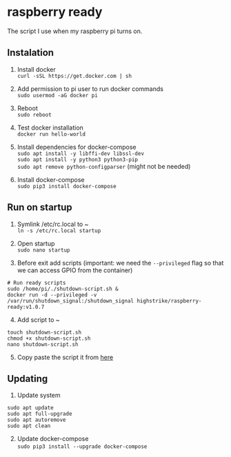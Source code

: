 # raspberry ready
The script I use when my raspberry pi turns on.

## Instalation
1. Install docker  
`curl -sSL https://get.docker.com | sh`

2. Add permission to pi user to run docker commands  
`sudo usermod -aG docker pi`

3. Reboot  
`sudo reboot`

4. Test docker installation  
`docker run hello-world`

5. Install dependencies for docker-compose  
`sudo apt install -y libffi-dev libssl-dev`  
`sudo apt install -y python3 python3-pip`  
`sudo apt remove python-configparser` (might not be needed)

6. Install docker-compose  
`sudo pip3 install docker-compose`

## Run on startup
1. Symlink /etc/rc.local to ~  
`ln -s /etc/rc.local startup`

2. Open startup  
`sudo nano startup`

3. Before exit add scripts (important: we need the `--privileged` flag so that we can access GPIO from the container)  
```
# Run ready scripts
sudo /home/pi/./shutdown-script.sh &
docker run -d --privileged -v /var/run/shutdown_signal:/shutdown_signal highstrike/raspberry-ready:v1.0.7
```

4. Add script to ~  
```
touch shutdown-script.sh
chmod +x shutdown-script.sh
nano shutdown-script.sh
```

5. Copy paste the script it from [here](https://github.com/highstrike/raspberry/blob/master/shutdown-script.sh)

## Updating

1. Update system  
```
sudo apt update
sudo apt full-upgrade
sudo apt autoremove
sudo apt clean
```

2. Update docker-compose  
`sudo pip3 install --upgrade docker-compose`
